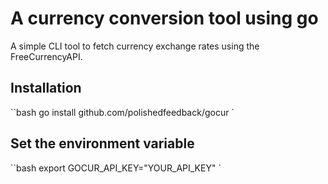 
# A currency conversion tool using go 

A simple CLI tool to fetch currency exchange rates using the FreeCurrencyAPI.

## Installation

``bash
go install github.com/polishedfeedback/gocur `

## Set the environment variable

``bash
export GOCUR_API_KEY="YOUR_API_KEY" `
